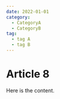 ```yaml
---
date: 2022-01-01
category:
  - CategoryA
  - CategoryB
tag:
  - tag A
  - tag B
---
```


# Article 8

Here is the content.

